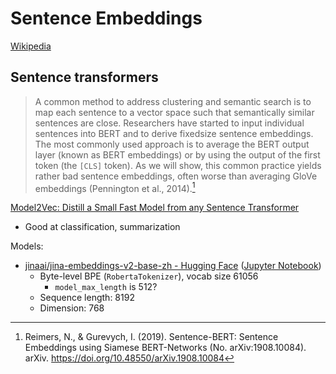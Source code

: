 # Sentence Embeddings
[Wikipedia](https://en.wikipedia.org/wiki/Sentence_embedding)

## Sentence transformers
> A common method to address clustering and semantic search is to map each sentence to a vector space such that semantically similar sentences are close. Researchers have started to input individual sentences into BERT and to derive fixedsize sentence embeddings. The most commonly used approach is to average the BERT output layer (known as BERT embeddings) or by using the output of the first token (the `[CLS]` token). As we will show, this common practice yields rather bad sentence embeddings, often worse than averaging GloVe embeddings (Pennington et al., 2014).[^reimersSentenceBERTSentenceEmbeddings2019]

[Model2Vec: Distill a Small Fast Model from any Sentence Transformer](https://github.com/MinishLab/model2vec#distilling-a-model2vec-model)
- Good at classification, summarization

Models:
- [jinaai/jina-embeddings-v2-base-zh - Hugging Face](https://huggingface.co/jinaai/jina-embeddings-v2-base-zh) ([Jupyter Notebook](jina.ipynb))
  - Byte-level BPE (`RobertaTokenizer`), vocab size 61056
    - `model_max_length` is 512?
  - Sequence length: 8192
  - Dimension: 768


[^reimersSentenceBERTSentenceEmbeddings2019]: Reimers, N., & Gurevych, I. (2019). Sentence-BERT: Sentence Embeddings using Siamese BERT-Networks (No. arXiv:1908.10084). arXiv. https://doi.org/10.48550/arXiv.1908.10084
